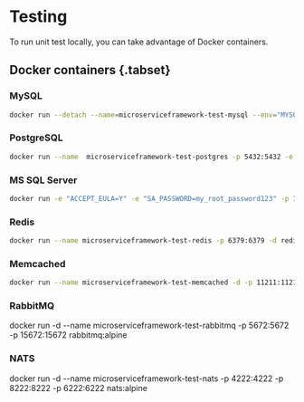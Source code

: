 # Testing

To run unit test locally, you can take advantage of Docker containers.

## Docker containers {.tabset}

### MySQL
```bash
docker run --detach --name=microserviceframework-test-mysql --env="MYSQL_ROOT_PASSWORD=root" --env="MYSQL_DATABASE=microservice_framework_tests" --publish 3306:3306 mysql:8
```

### PostgreSQL
```bash
docker run --name  microserviceframework-test-postgres -p 5432:5432 -e POSTGRES_PASSWORD=postgres -d postgres
```

### MS SQL Server
```bash
docker run -e "ACCEPT_EULA=Y" -e "SA_PASSWORD=my_root_password123" -p 1433:1433 --name microserviceframework-test-sqlserver -d mcr.microsoft.com/mssql/server:2019-latest
```

### Redis
```bash
docker run --name microserviceframework-test-redis -p 6379:6379 -d redis:alpine
```

### Memcached
```bash
docker run --name microserviceframework-test-memcached -d -p 11211:11211 memcached:alpine
```

### RabbitMQ
docker run -d --name microserviceframework-test-rabbitmq -p 5672:5672 -p 15672:15672 rabbitmq:alpine

### NATS
docker run -d --name microserviceframework-test-nats -p 4222:4222 -p 8222:8222 -p 6222:6222 nats:alpine